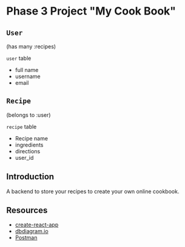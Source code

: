 # Phase 3 Project "My Cook Book"

## `User`
(has many :recipes)

`user` table
- full name
- username
- email

## `Recipe`
(belongs to :user)

`recipe` table
- Recipe name
- ingredients
- directions
- user_id


## Introduction

A backend to store your recipes to create your own online cookbook.


## Resources

- [create-react-app][]
- [dbdiagram.io][]
- [Postman][postman download]

[create-react-app]: https://create-react-app.dev/docs/getting-started
[create repo]: https://docs.github.com/en/get-started/quickstart/create-a-repo
[dbdiagram.io]: https://dbdiagram.io/
[postman download]: https://www.postman.com/downloads/
[network tab]: https://developer.chrome.com/docs/devtools/network/
